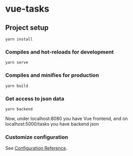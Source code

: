 # vue-tasks

## Project setup

```
yarn install
```

### Compiles and hot-reloads for development

```
yarn serve
```

### Compiles and minifies for production

```
yarn build
```

### Get access to json data

```
yarn backend 
```

Now, under localhost:8080 you have Vue frontend, and on localhost:5000/tasks you have backend json


### Customize configuration

See [Configuration Reference](https://cli.vuejs.org/config/).
